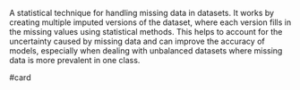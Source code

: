 A statistical technique for handling missing data in datasets. It works by creating multiple imputed versions of the dataset, where each version fills in the missing values using statistical methods. This helps to account for the uncertainty caused by missing data and can improve the accuracy of models, especially when dealing with unbalanced datasets where missing data is more prevalent in one class.

#card 